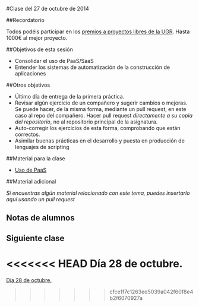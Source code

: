 #Clase del 27 de octubre de 2014

##Recordatorio

Todos podéis participar en los [premios a proyectos libres de la UGR](http://osl.ugr.es/2014/09/26/premios-a-proyectos-libres-de-la-ugr/). Hasta 1000€ al mejor proyecto.

##Objetivos de esta sesión

* Consolidar el uso de PaaS/SaaS
* Entender los sistemas de automatización de la construcción de aplicaciones

##Otros objetivos

* Último día de entrega de la primera práctica. 
* Revisar algún ejercicio de un compañero y sugerir cambios o mejoras. Se puede hacer, de la misma forma, mediante un pull request, en este caso al repo del compañero. Hacer pull request *directamente a su copia del repositorio*, no al repositorio principal de la asignatura. 
* Auto-corregir los ejercicios de esta forma, comprobando que están correctos.
* Asimilar buenas prácticas en el desarrollo y puesta en producción de lenguajes de scripting

##Material para la clase

* [Uso de PaaS](http://jj.github.io/IV/documentos/temas/PaaS#automatizacin-de-la-construccin-de-una-aplicacin)

##Material adicional

*Si encuentras algún material relacionado con este tema, puedes insertarlo aquí usando un pull request*

## Notas de alumnos

## Siguiente clase

<<<<<<< HEAD
Día 28 de octubre.
=======
[Día 28 de octubre.](11.md)
>>>>>>> cfce1f7c1263ed5039a042f60f8e4b2f6070927a
